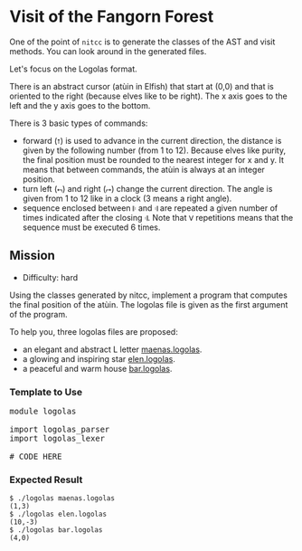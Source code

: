 # Visit of the Fangorn Forest

One of the point of `nitcc` is to generate the classes of the AST and visit methods.
You can look around in the generated files.

Let's focus on the Logolas format.

There is an abstract cursor (atùin in Elfish) that start at (0,0) and that is oriented to the right (because elves like to be right).
The x axis goes to the left and the y axis goes to the bottom.

There is 3 basic types of commands:

* forward (`⭡`) is used to advance in the current direction, the distance is given by the following number (from 1 to 12).
  Because elves like purity, the final position must be rounded to the nearest integer for x and y. It means that between commands, the atùin is always at an integer position.
* turn left (`⮢`) and right (`⮣`) change the current direction.
  The angle is given from 1 to 12 like in a clock (3 means a right angle).
* sequence enclosed between `𝄆` and `𝄇` are repeated a given number of times indicated after the closing `𝄇`.
  Note that `Ⅴ` repetitions means that the sequence must be executed 6 times.

## Mission

* Difficulty: hard

Using the classes generated by nitcc, implement a program that computes the final position of the atùin. The logolas file is given as the first argument of the program.

To help you, three logolas files are proposed:

* an elegant and abstract L letter [maenas.logolas](maenas.logolas).
* a glowing and inspiring star [elen.logolas](elen.logolas).
* a peaceful and warm house [bar.logolas](bar.logolas).

### Template to Use

<!--
~~~nit
module logolas

import logolas_parser
import logolas_lexer

# CODE HERE
~~~-->

<pre class="hl"><span class="hl kwa">module</span> logolas

<span class="hl kwa">import</span> logolas_parser
<span class="hl kwa">import</span> logolas_lexer

<span class="hl slc"># CODE HERE</span>
</pre>

### Expected Result

    $ ./logolas maenas.logolas
    (1,3)
    $ ./logolas elen.logolas
    (10,-3)
    $ ./logolas bar.logolas
    (4,0)
